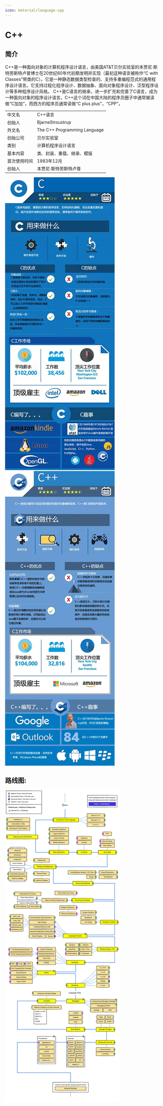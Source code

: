 ```yaml
---
icon: material/language-cpp
---
```


# C++

## 简介

C++是一种面向对象的计算机程序设计语言，由美国AT&T贝尔实验室的本贾尼·斯特劳斯特卢普博士在20世纪80年代初期发明并实现（最初这种语言被称作“C with Classes”带类的C）。它是一种静态数据类型检查的、支持多重编程范式的通用程序设计语言。它支持过程化程序设计、数据抽象、面向对象程序设计、泛型程序设计等多种程序设计风格。 C++是C语言的继承，进一步扩充和完善了C语言，成为一种面向对象的程序设计语言。C++这个词在中国大陆的程序员圈子中通常被读做“C加加”，而西方的程序员通常读做“C plus plus”，“CPP”。

|||
|-|-|
|中文名|C++语言|
|创始人|BjarneStroustrup|
|外文名|The C++ Programming Language|
|创始公司|贝尔实验室|
|类别|计算机程序设计语言|
|基本内容|类、封装、重载、继承、模版|
|首次使用时间|1983年12月|
|创始人|本贾尼·斯特劳斯特卢普|

![](../img/Language_cInfo.jpg)
![](../img/Language_cppInfo.jpg)

## 路线图:
![](../img/C++Roadmap.jpg)
